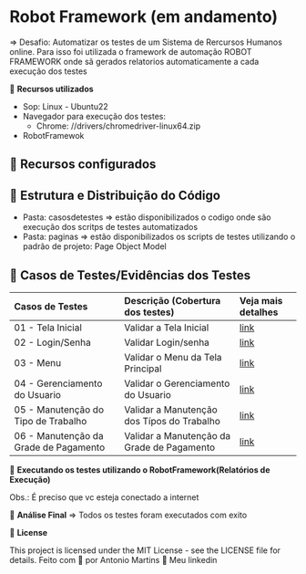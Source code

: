 # Robot Framework (em andamento)

=> Desafio: Automatizar os testes de um Sistema de Rercursos Humanos online. Para isso foi utilizada o framework de automação 
ROBOT FRAMEWORK onde sã gerados relatorios automaticamente a cada execução dos testes

🚀 **Recursos utilizados**
- Sop: Linux - Ubuntu22
- Navegador para execução dos testes:
    - Chrome: //drivers/chromedriver-linux64.zip
- RobotFramewok

## 🔖 Recursos configurados

## 🔖 Estrutura e Distribuição do Código
- Pasta: casosdetestes => estão disponibilizados o codigo onde são execução dos scritps de testes automatizados
- Pasta: paginas => estão disponibilizados os scripts de testes utilizando o padrão de projeto: Page Object Model

## 🔖 Casos de Testes/Evidências dos Testes

| Casos de Testes                            | Descrição (Cobertura dos testes)                                                     | Veja mais detalhes |
| :-----------------                         | :----------------------------------------------------------------------------------- | :----------------- |
| 01 - Tela Inicial                          | Validar a Tela Inicial                                                               | [link](https://github.com/antoniogmartins/Interfaces/blob/main/RobotFramework/CT_TelaInicial.md)                                                               |
| 02 - Login/Senha                           | Validar Login/senha                                                                  | [link](https://github.com/antoniogmartins/Interfaces/blob/main/RobotFramework/CT_Login_Senha.md)                                                               |
| 03 - Menu                                  | Validar o Menu da Tela Principal                                                     | [link](https://github.com/antoniogmartins/Interfaces/blob/main/RobotFramework/CT_Menu.md)                                                                      |
| 04 - Gerenciamento do Usuario              | Validar o Gerenciamento do Usuario                                                   | [link](https://github.com/antoniogmartins/Interfaces/blob/main/RobotFramework/CT_Gerenciamento_Usuario.md)                                                     |
| 05 - Manutenção do Tipo de Trabalho        | Validar a Manutenção dos Típos do Trabalho                                           | [link](https://github.com/antoniogmartins/Interfaces/blob/main/RobotFramework/CT_Adm_Job_Titles.md)                                                            |
| 06 - Manutenção da Grade de Pagamento      | Validar a Manutenção da Grade de Pagamento                                           | [link](https://github.com/antoniogmartins/Interfaces/blob/main/RobotFramework/CT_Adm_Pay_Grades.md)                                                            |


🚀 **Executando os testes utilizando o RobotFramework(Relatórios de Execução)**

Obs.: É preciso que vc esteja conectado a internet

🚀 **Análise Final**
=> Todos os testes foram executados com exito

📝 **License**

This project is licensed under the MIT License - see the LICENSE file for details.
Feito com 💜  por Antonio Martins 👋   Meu linkedin



